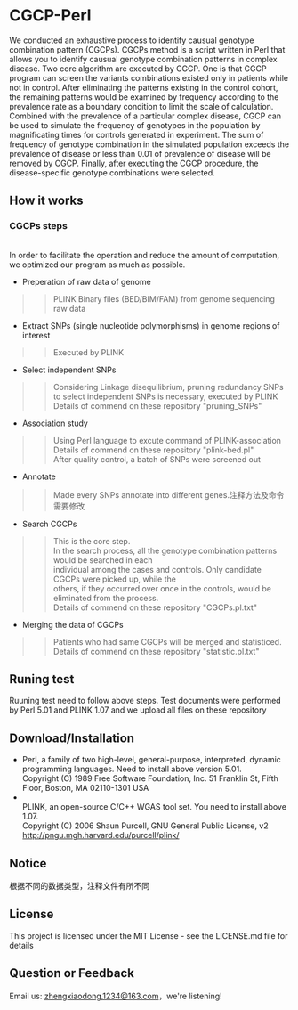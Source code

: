 # CGCP-Perl
We conducted an exhaustive process to identify causual genotype combination pattern (CGCPs).
CGCPs method is a script written in Perl that allows you to identify causual genotype combination patterns in complex disease.
Two core algorithm are executed by CGCP. One is that CGCP program can screen the variants combinations existed only in patients while not in control. After eliminating the patterns existing in the control cohort, the remaining patterns would be examined by frequency according to the prevalence rate as a boundary condition to limit the scale of calculation. Combined with the prevalence of a particular complex disease, CGCP can be used to simulate the frequency of genotypes in the population by magnificating times for controls generated in experiment. The sum of frequency of genotype combination in the simulated population exceeds the prevalence of disease or  less than 0.01 of prevalence of disease will be removed by CGCP.
Finally, after executing the CGCP procedure, the disease-specific genotype combinations were selected.

## How it works
### CGCPs steps
<br> In order to facilitate the operation and reduce the amount of computation, we optimized our program as much as possible. 
* Preperation of raw data of genome
>> PLINK Binary files (BED/BIM/FAM) from genome sequencing raw data
* Extract SNPs (single nucleotide polymorphisms) in genome regions of interest
>> Executed by PLINK 
* Select independent SNPs
>> Considering Linkage disequilibrium, pruning redundancy SNPs to select independent SNPs is necessary, executed by PLINK
>> <br> Details of commend on these repository "pruning_SNPs" 
* Association study
>> Using Perl language to excute command of PLINK-association
>> <br> Details of commend on these repository "plink-bed.pl"
>> <br> After quality control, a batch of SNPs were screened out
* Annotate
>> Made every SNPs annotate into different genes.注释方法及命令需要修改
* Search CGCPs
>> This is the core step. 
>> <br> In the search process, all the genotype combination patterns would be searched in each
>> <br> individual among the cases and controls. Only candidate CGCPs were picked up, while the
>> <br> others, if they occurred over once in the controls, would be eliminated from the process.
>> <br> Details of commend on these repository "CGCPs.pl.txt"
* Merging the data of CGCPs 
>> Patients who had same CGCPs will be merged and statisticed.
>> <br> Details of commend on these repository "statistic.pl.txt"

## Runing test
Ruuning test need to follow above steps. Test documents were performed by Perl 5.01 and PLINK 1.07 and we upload all files on these repository

## Download/Installation
* Perl, a family of two high-level, general-purpose, interpreted, dynamic programming languages. Need to install above version 5.01.
<br> Copyright (C) 1989 Free Software Foundation, Inc. 51 Franklin St, Fifth Floor, Boston, MA  02110-1301  USA
* <br> PLINK, an open-source C/C++ WGAS tool set. You need to install above 1.07.
<br> Copyright (C) 2006 Shaun Purcell, GNU General Public License, v2  http://pngu.mgh.harvard.edu/purcell/plink/ 

## Notice
根据不同的数据类型，注释文件有所不同

## License
This project is licensed under the MIT License - see the LICENSE.md file for details

## Question or Feedback
Email us: zhengxiaodong.1234@163.com，we're listening!
